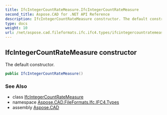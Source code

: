 ```yaml
---
title: IfcIntegerCountRateMeasure.IfcIntegerCountRateMeasure
second_title: Aspose.CAD for .NET API Reference
description: IfcIntegerCountRateMeasure constructor. The default constructor
type: docs
weight: 10
url: /net/aspose.cad.fileformats.ifc.ifc4.types/ifcintegercountratemeasure/ifcintegercountratemeasure/
---
```

## IfcIntegerCountRateMeasure constructor

The default constructor.

```csharp
public IfcIntegerCountRateMeasure()
```

### See Also

* class [IfcIntegerCountRateMeasure](../)
* namespace [Aspose.CAD.FileFormats.Ifc.IFC4.Types](../../ifcintegercountratemeasure/)
* assembly [Aspose.CAD](../../../)


